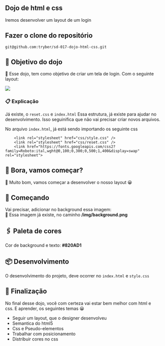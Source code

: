 ## Dojo de html e css
Iremos desenvolver um layout de um login

## Fazer o clone do repositório
```git@github.com:tryber/sd-017-dojo-html-css.git```

## 🎁 Objetivo do dojo
📌 Esse dojo, tem como objetivo de criar um tela de login. Com o seguinte layout:

<img src="https://github.com/tryber/sd-017-dojo-html-css/blob/main/img/layout-new.png" widt="750" />

### 📋 Explicação
Já existe, o ```reset.css``` e ``` index.html ```
Essa estrutura, já existe para ajudar no desenvolvimento. Isso seguinifica que não vai precisar criar novos arquivos.

No arquivo ``` index.html ```, já está sendo importando os seguinte css
```     
    <link rel="stylesheet" href="css/style.css" />
    <link rel="stylesheet" href="css/reset.css" />
    <link href="https://fonts.googleapis.com/css2?family=Roboto:ital,wght@0,100;0,300;0,500;1,400&display=swap" rel="stylesheet">
```

## 🚀 Bora, vamos começar?
🔩 Muito bom, vamos começar a desenvolver o nosso layout 😀

## 🥇 Começando
Vai precisar, adicionar no background essa imagem:<br />
🔧 Essa imagem já existe, no caminho <strong>/img/background.png</strong>

## 🖇️ Paleta de cores
Cor de background e texto: <strong>#820AD1</strong>

## 📦 Desenvolvimento
O desenvolvimento do projeto, deve ocorrer no ``` index.html ``` e ``` style.css ```

## 🐾 Finalização

No final desse dojo, você com certeza vai estar bem melhor com html e css.
E aprender, os seguintes temas 😀

* Seguir um layout, que o designer desenvolveu
* Semantica do html5
* Css e Pseudo-elementos
* Trabalhar com posicionamento
* Distribuir cores no css
